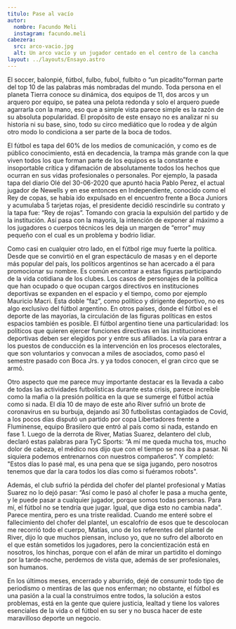 ```yaml
---
titulo: Pase al vacío
autor:
  nombre: Facundo Meli
  instagram: facundo.meli
cabezera:
  src: arco-vacio.jpg
  alt: Un arco vacío y un jugador centado en el centro de la cancha
layout: ../layouts/Ensayo.astro
---
```


El  soccer, balonpié, fútbol, fulbo, fubol, fulbito o “un picadito”forman parte del top 10 de las palabras más nombradas del mundo. Toda persona en el planeta Tierra conoce su dinámica, dos equipos de 11, dos arcos y un arquero por equipo, se patea una pelota redonda y solo el arquero puede agarrarla con la mano, eso que a simple vista parece simple es la razón de su absoluta popularidad. El propósito de este ensayo no es analizar ni su historia ni su base, sino, todo su circo mediático que lo rodea y de algún otro modo lo condiciona a ser parte de la boca de todos.

El fútbol es tapa del 60% de los medios de comunicación, y como es de público conocimiento, está en decadencia, la trampa más grande con la que viven todos los que forman parte de los equipos es la constante e insoportable crítica y difamación de absolutamente todos los hechos que ocurran en sus vidas profesionales o personales. Por ejemplo, la pasada tapa del diario Olé del 30-06-2020 que apuntó hacia Pablo Perez, el actual jugador de Newells y en ese entonces en Independiente, conocido como el Rey de copas, se había ido expulsado en el encuentro frente a Boca Juniors y acumulaba 5 tarjetas rojas, el presidente decidió rescindirle su contrato y la tapa fue: “Rey de rojas”. Tomando con gracia la expulsión del partido y de la institución. Así pasa con la mayoría, la intención de exponer al máximo a los jugadores o cuerpos técnicos les deja un margen de “error” muy pequeño con el cual es un problema y bodrio lidiar.

Como casi en cualquier otro lado, en el fútbol rige muy fuerte la política. Desde que se convirtió en el gran espectáculo de masas y en el deporte más popular del país, los políticos argentinos se han acercado a él para promocionar su nombre. Es común encontrar a estas figuras participando de la vida cotidiana de los clubes. Los casos de personajes de la política que han ocupado o que ocupan cargos directivos en instituciones deportivas se expanden en el espacio y el tiempo, como por ejemplo Mauricio Macri. Esta doble “faz”, como político y dirigente deportivo, no es algo exclusivo del fútbol argentino. En otros países, donde el fútbol es el deporte de las mayorías, la circulación de las figuras políticas en estos espacios también es posible. El fútbol argentino tiene una particularidad: los políticos que quieren ejercer funciones directivas en las instituciones deportivas deben ser elegidos por y entre sus afiliados. La vía para entrar a los puestos de conducción es la intervención en los procesos electorales, que son voluntarios y convocan a miles de asociados, como pasó el semestre pasado con Boca Jrs. y ya todos conocen, el gran circo que se armó.

Otro aspecto que me parece muy importante destacar es la llevada a cabo de todas las actividades futbolísticas durante esta crisis, parece increíble como la mafia o la presión política en la que se sumerge el fútbol actúa como si nada. El día 10 de mayo de este año River sufrió un brote de coronavirus en su burbuja, dejando así 30 futbolistas contagiados de Covid, a los pocos días disputó un partido por copa Libertadores frente a Fluminense, equipo Brasilero que entró al país como si nada, estando en fase 1. Luego de la derrota de River, Matias Suarez, delantero del club, declaró estas palabras para TyC Sports: “A mí me queda mucha tos, mucho dolor de cabeza, el médico nos dijo que con el tiempo se nos iba a pasar. Ni siquiera podemos entrenarnos con nuestros compañeros”. Y completó: "Estos días lo pasé mal, es una pena que se siga jugando, pero nosotros tenemos que dar la cara todos los días como si fuéramos robots".

Además, el club sufrió la pérdida del chofer del plantel profesional y Matías Suarez no lo dejó pasar: “Así como le pasó al chofer le pasa a mucha gente, y le puede pasar a cualquier jugador, porque somos todas personas. Para mí, el fútbol no se tendría que jugar. Igual, que diga esto no cambia nada". Parece mentira, pero es una triste realidad. Cuando me enteré sobre el fallecimiento del chofer del plantel, un escalofrío de esos que te descolocan me recorrió todo el cuerpo, Matías, uno de los referentes del plantel de River, dijo lo que muchos piensan, incluso yo, que no sufro del alboroto en el que están sometidos los jugadores, pero la concientización está en nosotros, los hinchas, porque con el afán de mirar un partidito el domingo por la tarde-noche, perdemos de vista que, además de ser profesionales, son humanos.

En los últimos meses, encerrado y aburrido, dejé de consumir todo tipo de periodismo o mentiras de las que nos enferman; no obstante, el fútbol es una pasión a la cual la construimos entre todos, la solución a estos problemas, está en la gente que quiere justicia, lealtad y tiene los valores esenciales de la vida o el fútbol en su ser y no busca hacer de este maravilloso deporte un negocio.
